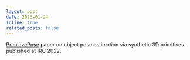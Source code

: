 ```yaml
---
layout: post
date: 2023-01-24
inline: true
related_posts: false
---
```

 
[PrimitivePose](https://ieeexplore.ieee.org/document/10023891) paper on object pose estimation via synthetic 3D primitives published at IRC 2022.
